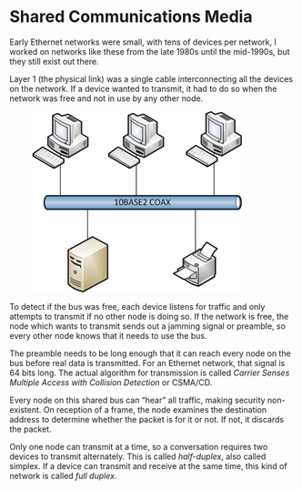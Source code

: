 # Shared Communications Media

Early Ethernet networks were small, with tens of devices per network, I worked on networks like these from the late 1980s until the mid-1990s, but they still exist out there.&#x20;

Layer 1 (the physical link) was a single cable interconnecting all the devices on the network. If a device wanted to transmit, it had to do so when the network was free and not in use by any other node.

<figure><img src="../.gitbook/assets/image (1).png" alt=""><figcaption></figcaption></figure>

To detect if the bus was free, each device listens for traffic and only attempts to transmit if no other node is doing so. If the network is free, the node which wants to transmit sends out a jamming signal or preamble, so every other node knows that it needs to use the bus.

The preamble needs to be long enough that it can reach every node on the bus before real data is transmitted. For an Ethernet network, that signal is 64 bits long. The actual algorithm for transmission is called _Carrier Senses Multiple Access with Collision Detection_ or CSMA/CD.

Every node on this shared bus can “hear” all traffic, making security non-existent. On reception of a frame, the node examines the destination address to determine whether the packet is for it or not. If not, it discards the packet.

Only one node can transmit at a time, so a conversation requires two devices to transmit alternately. This is called _half-duplex_, also called simplex. If a device can transmit and receive at the same time, this kind of network is called _full duplex_.
